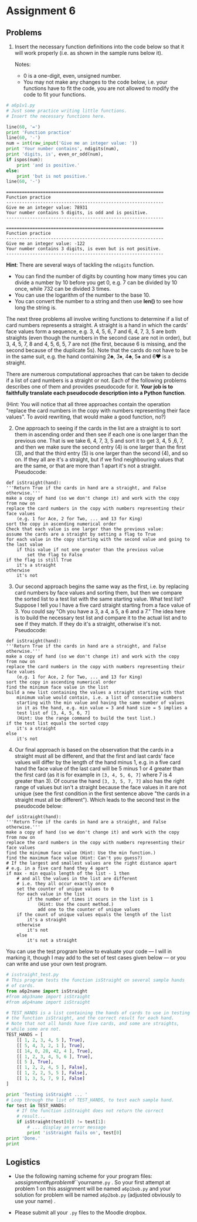 # Assignment 6

## Problems

1.  Insert the necessary function definitions into the code below so
    that it will work properly (i.e. as shown in the sample runs below
    it).

    Notes:

    -   0 is a one-digit, even, unsigned number.
    -   You may not make any changes to the code below, i.e. your
        functions have to fit the code, you are not allowed to modify
        the code to fit your functions.

``` python
# a6p1v1.py
# Just some practice writing little functions.
# Insert the necessary functions here.

line(60, '=')
print 'Function practice'
line(60, '-')
num = int(raw_input('Give me an integer value: '))
print 'Your number contains', ndigits(num),
print 'digits, is', even_or_odd(num),
if ispos(num):
    print 'and is positive.'
else:
    print 'but is not positive.'
line(60, '-')
```

```plaintext
============================================================
Function practice
------------------------------------------------------------
Give me an integer value: 78931
Your number contains 5 digits, is odd and is positive.
------------------------------------------------------------

============================================================
Function practice
------------------------------------------------------------
Give me an integer value: -122
Your number contains 3 digits, is even but is not positive.
------------------------------------------------------------
```
**Hint**: There are several ways of tackling the `ndigits` function.

-   You can find the number of digits by counting how many times you
    can divide a number by 10 before you get 0, e.g. 7 can be
    divided by 10 once, while 732 can be divided 3 times.
-   You can use the logarithm of the number to the base 10.
-   You can convert the number to a string and then use **len()** to
    see how long the string is.

The next three problems all involve writing functions to determine if a
list of card numbers represents a straight. A straight is a hand in
which the cards’ face values form a sequence, e.g. 3, 4, 5, 6, 7 and 6,
4, 7, 3, 5 are both straights (even though the numbers in the second
case are not in order), but 3, 4, 5, 7, 8 and 4, 5, 6, 5, 7 are not (the
first, because 6 is missing, and the second because of the duplicate
5s). Note that the cards do not have to be in the same suit, e.g. the
hand containing 2♣, 3♦, 4♣, 5♠ and 6♥ is a straight.

There are numerous computational approaches that can be taken to decide
if a list of card numbers is a straight or not. Each of the following
problems describes one of them and provides pseudocode for it. **Your
job is to faithfully translate each pseudocode description into a Python
function**.

(Hint: You will notice that all three approaches contain the operation
"replace the card numbers in the copy with numbers representing their
face values". To avoid rewriting, that would make a good function, no?)

2.  One approach to seeing if the cards in the list are a straight is to
    sort them in ascending order and then see if each one is one larger
    than the previous one. That is we take 6, 4, 7, 3, 5 and sort it to
    get 3, 4, 5 ,6, 7, and then we make sure the second entry (4) is one
    larger than the first (3), and that the third entry (5) is one
    larger than the second (4), and so on. If they all are it's a
    straight, but if we find neighbouring values that are the same, or
    that are more than 1 apart it's not a straight. Pseudocode:

```plaintext
def isStraight(hand):
'''Return True if the cards in hand are a straight, and False otherwise.'''
make a copy of hand (so we don't change it) and work with the copy from now on
replace the card numbers in the copy with numbers representing their face values
    (e.g. 1 for Ace, 2 for Two, ... and 13 for King)
sort the copy in ascending numerical order
Check that each value is one larger than the previous value:
assume the cards are a straight by setting a flag to True
for each value in the copy starting with the second value and going to the last value
    if this value if not one greater than the previous value
        set the flag to False
if the flag is still True
    it's a straight
otherwise
    it's not
```
3.  Our second approach begins the same way as the first, i.e. by
    replacing card numbers by face values and sorting them, but then we
    compare the sorted list to a test list with the same starting value.
    What test list? Suppose I tell you I have a five card straight
    starting from a face value of 3. You could say "Oh you have a 3, a
    4, a 5, a 6 and a 7." The idea here is to build the necessary test
    list and compare it to the actual list and to see if they match. If
    they do it's a straight, otherwise it's not. Pseudocode:

```plaintext
def isStraight(hand):
'''Return True if the cards in hand are a straight, and False otherwise.'''
make a copy of hand (so we don't change it) and work with the copy from now on
replace the card numbers in the copy with numbers representing their face values
    (e.g. 1 for Ace, 2 for Two, ... and 13 for King)
sort the copy in ascending numerical order
find the minimum face value in the list
build a new list containing the values a straight starting with that 
    minimum value would contain, i.e. a list of consecutive numbers
    starting with the min value and having the same number of values
    in it as the hand, e.g. min value = 3 and hand size = 5 implies a 
    test list of [3, 4, 5, 6, 7]
    (Hint: Use the range command to build the test list.)
if the test list equals the sorted copy
    it's a straight
else
    it's not
```
4.  Our final approach is based on the observation that the cards in a
    straight must all be different, and that the first and last cards'
    face values will differ by the length of the hand minus 1, e.g. in a
    five card hand the face value of the last card will be 5 minus 1 or
    4 greater than the first card (as it is for example in `[3, 4, 5, 6,
    7]` where 7 is 4 greater than 3). Of course the hand `[3, 3, 5, 7,
    7]` also has the right range of values but isn't a straight because
    the face values in it are not unique (see the first condition in the
    first sentence above "the cards in a straight must all be
    different"). Which leads to the second test in the pseudocode
    below:

```plaintext
def isStraight(hand):
'''Return True if the cards in hand are a straight, and False otherwise.'''
make a copy of hand (so we don't change it) and work with the copy from now on
replace the card numbers in the copy with numbers representing their face values
find the minimum face value (Hint: Use the min function.)
find the maximum face value (Hint: Can't you guess?)
# If the largest and smallest values are the right distance apart
# e.g. in a five card hand they 4 apart
if max - min equals length of the list - 1 then
    # and all the values in the list are different
    # i.e. they all occur exactly once
    set the counter of unique values to 0
    for each value in the list
        if the number of times it ocurs in the list is 1
            (Hint: Use the count method.)
            add one to the counter of unique values
    if the count of unique values equals the length of the list
        it's a straight
    otherwise
        it's not
    else
        it's not a straight
```

You can use the test program below to evaluate your code — I will in
marking it, though I may add to the set of test cases given below — or
you can write and use your own test program.

``` python
# isstraight_test.py
# This program tests the function isStraight on several sample hands
# of cards.
from a6p2name import isStraight
#from a6p3name import isStraight
#from a6p4name import isStraight

# TEST_HANDS is a list containing the hands of cards to use in testing
# the function isStraight, and the correct result for each hand.
# Note that not all hands have five cards, and some are straights,
# while some are not.
TEST_HANDS = [
    [[ 1, 2, 3, 4, 5 ], True],
    [[ 5, 4, 3, 2, 1 ], True],
    [[ 14, 0, 28, 42, 4 ], True],
    [[ 1, 2, 3, 4, 5, 6 ], True],
    [[ 5 ], True],
    [[ 1, 2, 2, 4, 5 ], False],
    [[ 1, 2, 2, 5, 5 ], False],
    [[ 1, 3, 5, 7, 9 ], False]
]

print 'Testing isStraight ... '
# Loop through the list of TEST_HANDS, to test each sample hand.
for test in TEST_HANDS:
    # If the function isStraight does not return the correct
    # result...
    if isStraight(test[0]) != test[1]:
        # ... display an error message
        print 'isStraight fails on', test[0]
print 'Done.'
print
```

## Logistics

-   Use the following naming scheme for your program files:
    `a`*assignment#*`p`*problem#*``yourname`.py` . So your first
    attempt at problem 1 on this assignment will be named `a6p1bob.py`
    and your solution for problem will be named `a6p2bob.py` (adjusted obviously to use your name) .

-   Please submit all your `.py` files to the Moodle dropbox.
